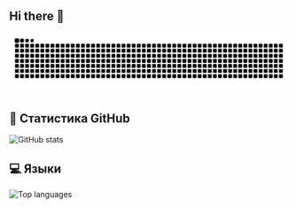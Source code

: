 ## Hi there 👋

<picture>
  <source media="(prefers-color-scheme: dark)" srcset="https://raw.githubusercontent.com/buter-00/buter-00/output/github-contribution-grid-snake-dark.svg" />
  <source media="(prefers-color-scheme: light)" srcset="https://raw.githubusercontent.com/buter-00/buter-00/output/github-contribution-grid-snake.svg" />
  <img alt="github contribution grid snake animation" src="https://raw.githubusercontent.com/buter-00/buter-00/output/github-contribution-grid-snake.svg" />
</picture>

## 🧠 Статистика GitHub

<picture>
  <source 
    srcset="https://github-readme-stats.vercel.app/api?username=buter-00&show_icons=true&theme=ambient_gradient"
    media="(prefers-color-scheme: light)" 
  />
  <source 
    srcset="https://github-readme-stats.vercel.app/api?username=buter-00&show_icons=true&theme=ambient_gradient"
    media="(prefers-color-scheme: dark)" 
  />
  <img 
    src="https://github-readme-stats.vercel.app/api?username=buter-00&show_icons=true&theme=ambient_gradient" 
    alt="GitHub stats"
  />
</picture>

## 💻 Языки

<picture>
  <source 
    srcset="https://github-readme-stats.vercel.app/api/top-langs/?username=buter-00&layout=compact&theme=ambient_gradient"
    media="(prefers-color-scheme: light)" 
  />
  <source 
    srcset="https://github-readme-stats.vercel.app/api/top-langs/?username=buter-00&layout=compact&theme=ambient_gradient"
    media="(prefers-color-scheme: dark)" 
  />
  <img 
    src="https://github-readme-stats.vercel.app/api/top-langs/?username=buter-00&layout=compact&theme=ambient_gradient"
    alt="Top languages"
  />
</picture>
